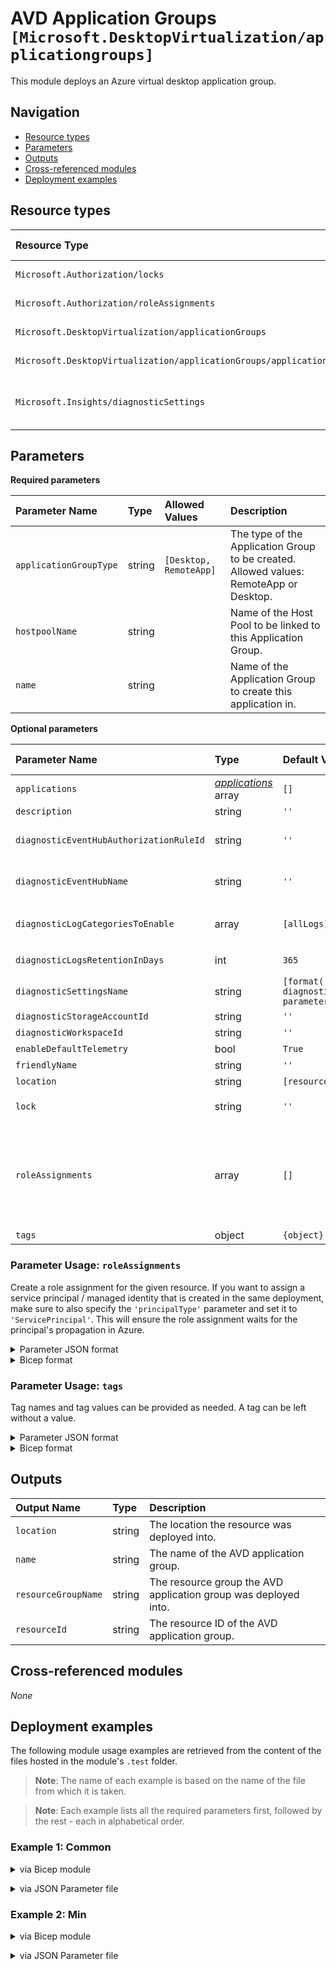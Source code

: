 # AVD Application Groups `[Microsoft.DesktopVirtualization/applicationgroups]`

This module deploys an Azure virtual desktop application group.

## Navigation

- [Resource types](#Resource-types)
- [Parameters](#Parameters)
- [Outputs](#Outputs)
- [Cross-referenced modules](#Cross-referenced-modules)
- [Deployment examples](#Deployment-examples)

## Resource types

| Resource Type | API Version |
| :-- | :-- |
| `Microsoft.Authorization/locks` | [2020-05-01](https://docs.microsoft.com/en-us/azure/templates/Microsoft.Authorization/2020-05-01/locks) |
| `Microsoft.Authorization/roleAssignments` | [2022-04-01](https://docs.microsoft.com/en-us/azure/templates/Microsoft.Authorization/2022-04-01/roleAssignments) |
| `Microsoft.DesktopVirtualization/applicationGroups` | [2021-07-12](https://docs.microsoft.com/en-us/azure/templates/Microsoft.DesktopVirtualization/2021-07-12/applicationGroups) |
| `Microsoft.DesktopVirtualization/applicationGroups/applications` | [2021-07-12](https://docs.microsoft.com/en-us/azure/templates/Microsoft.DesktopVirtualization/2021-07-12/applicationGroups/applications) |
| `Microsoft.Insights/diagnosticSettings` | [2021-05-01-preview](https://docs.microsoft.com/en-us/azure/templates/Microsoft.Insights/2021-05-01-preview/diagnosticSettings) |

## Parameters

**Required parameters**

| Parameter Name | Type | Allowed Values | Description |
| :-- | :-- | :-- | :-- |
| `applicationGroupType` | string | `[Desktop, RemoteApp]` | The type of the Application Group to be created. Allowed values: RemoteApp or Desktop. |
| `hostpoolName` | string |  | Name of the Host Pool to be linked to this Application Group. |
| `name` | string |  | Name of the Application Group to create this application in. |

**Optional parameters**

| Parameter Name | Type | Default Value | Allowed Values | Description |
| :-- | :-- | :-- | :-- | :-- |
| `applications` | _[applications](applications/readme.md)_ array | `[]` |  | List of applications to be created in the Application Group. |
| `description` | string | `''` |  | The description of the Application Group to be created. |
| `diagnosticEventHubAuthorizationRuleId` | string | `''` |  | Resource ID of the diagnostic event hub authorization rule for the Event Hubs namespace in which the event hub should be created or streamed to. |
| `diagnosticEventHubName` | string | `''` |  | Name of the diagnostic event hub within the namespace to which logs are streamed. Without this, an event hub is created for each log category. |
| `diagnosticLogCategoriesToEnable` | array | `[allLogs]` | `[allLogs, Checkpoint, Error, Management]` | The name of logs that will be streamed. "allLogs" includes all possible logs for the resource. |
| `diagnosticLogsRetentionInDays` | int | `365` |  | Specifies the number of days that logs will be kept for; a value of 0 will retain data indefinitely. |
| `diagnosticSettingsName` | string | `[format('{0}-diagnosticSettings', parameters('name'))]` |  | The name of the diagnostic setting, if deployed. |
| `diagnosticStorageAccountId` | string | `''` |  | Resource ID of the diagnostic storage account. |
| `diagnosticWorkspaceId` | string | `''` |  | Resource ID of log analytics. |
| `enableDefaultTelemetry` | bool | `True` |  | Enable telemetry via a Globally Unique Identifier (GUID). |
| `friendlyName` | string | `''` |  | The friendly name of the Application Group to be created. |
| `location` | string | `[resourceGroup().location]` |  | Location for all resources. |
| `lock` | string | `''` | `['', CanNotDelete, ReadOnly]` | Specify the type of lock. |
| `roleAssignments` | array | `[]` |  | Array of role assignment objects that contain the 'roleDefinitionIdOrName' and 'principalIds' to define RBAC role assignments on this resource. In the roleDefinitionIdOrName attribute, you can provide either the display name of the role definition, or its fully qualified ID in the following format: '/providers/Microsoft.Authorization/roleDefinitions/c2f4ef07-c644-48eb-af81-4b1b4947fb11'. |
| `tags` | object | `{object}` |  | Tags of the resource. |


### Parameter Usage: `roleAssignments`

Create a role assignment for the given resource. If you want to assign a service principal / managed identity that is created in the same deployment, make sure to also specify the `'principalType'` parameter and set it to `'ServicePrincipal'`. This will ensure the role assignment waits for the principal's propagation in Azure.

<details>

<summary>Parameter JSON format</summary>

```json
"roleAssignments": {
    "value": [
        {
            "roleDefinitionIdOrName": "Reader",
            "description": "Reader Role Assignment",
            "principalIds": [
                "12345678-1234-1234-1234-123456789012", // object 1
                "78945612-1234-1234-1234-123456789012" // object 2
            ]
        },
        {
            "roleDefinitionIdOrName": "/providers/Microsoft.Authorization/roleDefinitions/c2f4ef07-c644-48eb-af81-4b1b4947fb11",
            "principalIds": [
                "12345678-1234-1234-1234-123456789012" // object 1
            ],
            "principalType": "ServicePrincipal"
        }
    ]
}
```

</details>

<details>

<summary>Bicep format</summary>

```bicep
roleAssignments: [
    {
        roleDefinitionIdOrName: 'Reader'
        description: 'Reader Role Assignment'
        principalIds: [
            '12345678-1234-1234-1234-123456789012' // object 1
            '78945612-1234-1234-1234-123456789012' // object 2
        ]
    }
    {
        roleDefinitionIdOrName: '/providers/Microsoft.Authorization/roleDefinitions/c2f4ef07-c644-48eb-af81-4b1b4947fb11'
        principalIds: [
            '12345678-1234-1234-1234-123456789012' // object 1
        ]
        principalType: 'ServicePrincipal'
    }
]
```

</details>
<p>

### Parameter Usage: `tags`

Tag names and tag values can be provided as needed. A tag can be left without a value.

<details>

<summary>Parameter JSON format</summary>

```json
"tags": {
    "value": {
        "Environment": "Non-Prod",
        "Contact": "test.user@testcompany.com",
        "PurchaseOrder": "1234",
        "CostCenter": "7890",
        "ServiceName": "DeploymentValidation",
        "Role": "DeploymentValidation"
    }
}
```

</details>

<details>

<summary>Bicep format</summary>

```bicep
tags: {
    Environment: 'Non-Prod'
    Contact: 'test.user@testcompany.com'
    PurchaseOrder: '1234'
    CostCenter: '7890'
    ServiceName: 'DeploymentValidation'
    Role: 'DeploymentValidation'
}
```

</details>
<p>

## Outputs

| Output Name | Type | Description |
| :-- | :-- | :-- |
| `location` | string | The location the resource was deployed into. |
| `name` | string | The name of the AVD application group. |
| `resourceGroupName` | string | The resource group the AVD application group was deployed into. |
| `resourceId` | string | The resource ID of the AVD application group. |

## Cross-referenced modules

_None_

## Deployment examples

The following module usage examples are retrieved from the content of the files hosted in the module's `.test` folder.
   >**Note**: The name of each example is based on the name of the file from which it is taken.

   >**Note**: Each example lists all the required parameters first, followed by the rest - each in alphabetical order.

<h3>Example 1: Common</h3>

<details>

<summary>via Bicep module</summary>

```bicep
module applicationgroups './Microsoft.DesktopVirtualization/applicationgroups/deploy.bicep' = {
  name: '${uniqueString(deployment().name, location)}-test-dvagcom'
  params: {
    // Required parameters
    applicationGroupType: 'RemoteApp'
    hostpoolName: '<hostpoolName>'
    name: '<<namePrefix>>dvagcom001'
    // Non-required parameters
    applications: [
      {
        commandLineArguments: ''
        commandLineSetting: 'DoNotAllow'
        description: 'Notepad by ARM template'
        filePath: 'C:\\Windows\\System32\\notepad.exe'
        friendlyName: 'Notepad'
        iconIndex: 0
        iconPath: 'C:\\Windows\\System32\\notepad.exe'
        name: 'notepad'
        showInPortal: true
      }
      {
        filePath: 'C:\\Program Files\\Windows NT\\Accessories\\wordpad.exe'
        friendlyName: 'Wordpad'
        name: 'wordpad'
      }
    ]
    description: 'This is my first Remote Applications bundle'
    diagnosticEventHubAuthorizationRuleId: '<diagnosticEventHubAuthorizationRuleId>'
    diagnosticEventHubName: '<diagnosticEventHubName>'
    diagnosticLogsRetentionInDays: 7
    diagnosticStorageAccountId: '<diagnosticStorageAccountId>'
    diagnosticWorkspaceId: '<diagnosticWorkspaceId>'
    enableDefaultTelemetry: '<enableDefaultTelemetry>'
    friendlyName: 'Remote Applications 1'
    location: '<location>'
    lock: 'CanNotDelete'
    roleAssignments: [
      {
        principalIds: [
          '<managedIdentityPrincipalId>'
        ]
        principalType: 'ServicePrincipal'
        roleDefinitionIdOrName: 'Reader'
      }
    ]
  }
}
```

</details>
<p>

<details>

<summary>via JSON Parameter file</summary>

```json
{
  "$schema": "https://schema.management.azure.com/schemas/2019-04-01/deploymentParameters.json#",
  "contentVersion": "1.0.0.0",
  "parameters": {
    // Required parameters
    "applicationGroupType": {
      "value": "RemoteApp"
    },
    "hostpoolName": {
      "value": "<hostpoolName>"
    },
    "name": {
      "value": "<<namePrefix>>dvagcom001"
    },
    // Non-required parameters
    "applications": {
      "value": [
        {
          "commandLineArguments": "",
          "commandLineSetting": "DoNotAllow",
          "description": "Notepad by ARM template",
          "filePath": "C:\\Windows\\System32\\notepad.exe",
          "friendlyName": "Notepad",
          "iconIndex": 0,
          "iconPath": "C:\\Windows\\System32\\notepad.exe",
          "name": "notepad",
          "showInPortal": true
        },
        {
          "filePath": "C:\\Program Files\\Windows NT\\Accessories\\wordpad.exe",
          "friendlyName": "Wordpad",
          "name": "wordpad"
        }
      ]
    },
    "description": {
      "value": "This is my first Remote Applications bundle"
    },
    "diagnosticEventHubAuthorizationRuleId": {
      "value": "<diagnosticEventHubAuthorizationRuleId>"
    },
    "diagnosticEventHubName": {
      "value": "<diagnosticEventHubName>"
    },
    "diagnosticLogsRetentionInDays": {
      "value": 7
    },
    "diagnosticStorageAccountId": {
      "value": "<diagnosticStorageAccountId>"
    },
    "diagnosticWorkspaceId": {
      "value": "<diagnosticWorkspaceId>"
    },
    "enableDefaultTelemetry": {
      "value": "<enableDefaultTelemetry>"
    },
    "friendlyName": {
      "value": "Remote Applications 1"
    },
    "location": {
      "value": "<location>"
    },
    "lock": {
      "value": "CanNotDelete"
    },
    "roleAssignments": {
      "value": [
        {
          "principalIds": [
            "<managedIdentityPrincipalId>"
          ],
          "principalType": "ServicePrincipal",
          "roleDefinitionIdOrName": "Reader"
        }
      ]
    }
  }
}
```

</details>
<p>

<h3>Example 2: Min</h3>

<details>

<summary>via Bicep module</summary>

```bicep
module applicationgroups './Microsoft.DesktopVirtualization/applicationgroups/deploy.bicep' = {
  name: '${uniqueString(deployment().name, location)}-test-dvagmin'
  params: {
    // Required parameters
    applicationGroupType: 'RemoteApp'
    hostpoolName: '<hostpoolName>'
    name: '<<namePrefix>>dvagmin001'
    // Non-required parameters
    enableDefaultTelemetry: '<enableDefaultTelemetry>'
  }
}
```

</details>
<p>

<details>

<summary>via JSON Parameter file</summary>

```json
{
  "$schema": "https://schema.management.azure.com/schemas/2019-04-01/deploymentParameters.json#",
  "contentVersion": "1.0.0.0",
  "parameters": {
    // Required parameters
    "applicationGroupType": {
      "value": "RemoteApp"
    },
    "hostpoolName": {
      "value": "<hostpoolName>"
    },
    "name": {
      "value": "<<namePrefix>>dvagmin001"
    },
    // Non-required parameters
    "enableDefaultTelemetry": {
      "value": "<enableDefaultTelemetry>"
    }
  }
}
```

</details>
<p>
